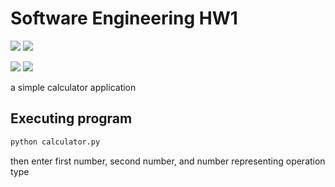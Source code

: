 # Software Engineering HW1

<!-- SHIELDS -->

<a href="https://github.com/wutever0017/SE_group28_hw1/issues">
        <img src="https://img.shields.io/github/issues/wutever0017/SE_group28_hw1" /></a>
<a> <img src="https://img.shields.io/github/license/wutever0017/SE_group28_hw1" /></a>

<a> <img src="https://img.shields.io/github/workflow/status/wutever0017/SE_group28_hw1/python-app.yml" /></a>
<a> <img src="https://github.com/wutever0017/SE_group28_hw1/actions/workflows/python-app.yml" /></a>

a simple calculator application

## Executing program

```python
python calculator.py
```

then enter first number, second number, and number representing operation type


